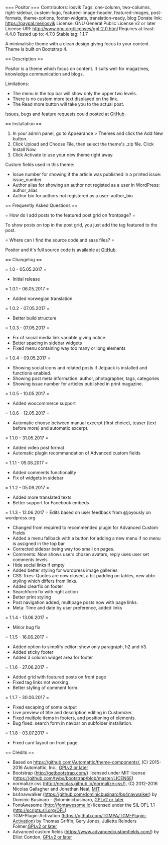 === Positor ===
Contributors: losvik
Tags: one-column, two-columns, right-sidebar, custom-logo, featured-image-header, featured-images, post-formats, theme-options, footer-widgets, translation-ready, blog
Donate link: https://paypal.me/losvik
License: GNU General Public License v2 or later
License URI: http://www.gnu.org/licenses/gpl-2.0.html
Requires at least: 4.4.0
Tested up to: 4.7.0
Stable tag: 1.1.7

A minimalistic theme with a clean design giving focus to your content. Theme is built on Bootstrap 4.

== Description ==

Positor is a theme which focus on content. It suits well for magazines, knowledge communication and blogs.

Limitations:
* The menu in the top bar will show only the upper two levels. 
* There is no custom more text displayed on the link. 
* The Read more button will take you to the actual post. 

Issues, bugs and feature requests could posted at [GitHub](https://github.com/losol/positor).

== Installation ==
1. In your admin panel, go to Appearance > Themes and click the Add New button.
2. Click Upload and Choose File, then select the theme's .zip file. Click Install Now.
3. Click Activate to use your new theme right away.


Custom fields used in this theme: 
* Issue number for showing if the article was published in a printed issue: issue_number
* Author alias for showing an author not registed as a user in WordPress: author_alias
* Author bio for authors not registered as a user: author_bio


== Frequently Asked Questions ==

= How do I add posts to the featured post grid on frontpage? =

To show posts on top in the post grid, you just add the tag featured to the post. 

= Where can I find the source code and sass files? =

Positor and it´s full source code is available at [GitHub](https://github.com/losol/positor).


== Changelog ==

= 1.0 - 05.05.2017 =
* Initial release

= 1.0.1 - 06.05.2017 =
* Added norwegian translation.

= 1.0.2 - 07.05.2017 =
* Better build structure

= 1.0.3 - 07.05.2017 =
* Fix of social media link variable giving notice. 
* Better spacing in sidebar widgets
* Fixed menu containing way too many or long elements

= 1.0.4 - 09.05.2017 =
* Showing social icons and related posts if Jetpack is installed and functions enabled.
* Showing post meta information: author, photographer, tags, categories
* Showing issue number for articles published in print magazine.

= 1.0.5 - 10.05.2017 =
* Added woocommerce support

= 1.0.6 - 12.05.2017 =
* Automatic choose between manual excerpt (first choice), teaser (text before more) and automatic excerpt.

= 1.1.0 - 31.05.2017 =
* Added video post format
* Automatic plugin recommandation of Advanced custom fields

= 1.1.1 - 05.06.2017 =
* Added comments functionality
* Fix of widgets in sidebar

= 1.1.2 - 05.06.2017 =
* Added more translated texts
* Better support for Facebook embeds

= 1.1.3 - 12.06.2017 =
Edits based on user feedback from @joyously on wordpress.org
* Changed from required to recommended plugin for Advanced Custom Fields 
* Added a menu fallback with a button for adding a new menu if no menu is assigned in the top bar
* Corrected sidebar being way too small on pages. 
* Comments: Now shows users chosen avatars, reply uses user set comments levels
* Hide social links if empty
* Added better styling for wordpress image galleries
* CSS-fixes: Quotes are now closed, a bit padding on tables, new abbr styling which differs from links.
* Added clearfix on footer
* Searchform fix with right action
* Better print styling
* Post navigation added, multipage posts now with page links.
* Meta: Time and date by user preference, added links

= 1.1.4 - 13.06.2017 =
* Minor bug fix

= 1.1.5 - 16.06.2017 =
* Added option to simplify editor: show only paragraph, h2 and h3. 
* Added sticky footer
* Added 3 column widget area for footer

= 1.1.6 - 27.06.2017 =
* Added grid with featured posts on front page
* Fixed tag links not working.
* Better styling of comment form. 

= 1.1.7 - 30.06.2017 =
* Fixed escaping of some output
* Live preview of title and description editing in Customizer. 
* Fixed multiple items in footers, and positioning of elements.
* Bug fixed: search form in navbar on subfolder installation.

= 1.1.8 - 03.07.2017 =
* Fixed card layout on front page


== Credits ==
* Based on https://github.com/Automattic/theme-components/, (C) 2015-2016 Automattic, Inc., [GPLv2 or later](https://www.gnu.org/licenses/gpl-2.0.html)
* Bootstrap (http://getbootstrap.com/) licensed under MIT license (https://github.com/twbs/bootstrap/blob/master/LICENSE)
* normalize.css (http://necolas.github.io/normalize.css/), (C) 2012-2016 Nicolas Gallagher and Jonathan Neal, [MIT](http://opensource.org/licenses/MIT)
* bs4navwalker (https://github.com/dominicbusinaro/bs4navwalker) by Dominic Businaro - @dominicbusinaro, [GPLv2 or later](https://www.gnu.org/licenses/gpl-2.0.html)
* FontAwesome (http://fontawesome.io) licensed under the SIL OFL 1.1 (http://scripts.sil.org/OFL)
* TGM-Plugin-Activation (https://github.com/TGMPA/TGM-Plugin-Activation) by Thomas Griffin, Gary Jones, Juliette Reinders Folmer,[GPLv2 or later](https://www.gnu.org/licenses/gpl-2.0.html)
* Advanced custom fields (https://www.advancedcustomfields.com/) by Elliot Condon, [GPLv2 or later](https://www.gnu.org/licenses/gpl-2.0.html)
